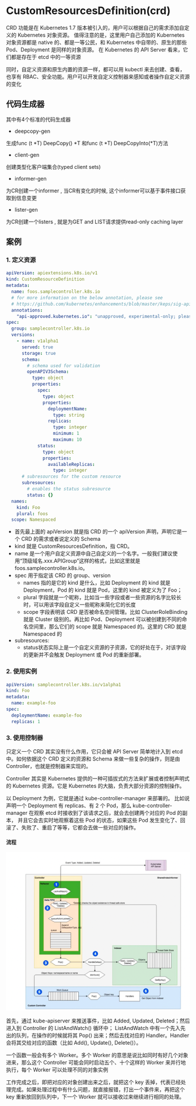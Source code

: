 # CustomResourcesDefinition(crd)

CRD 功能是在 Kubernetes 1.7 版本被引入的，用户可以根据自己的需求添加自定义的 Kubernetes 对象资源。
值得注意的是，这里用户自己添加的 Kubernetes 对象资源都是 native 的、都是一等公民，和 Kubernetes 中自带的、原生的那些 Pod、Deployment 是同样的对象资源。
在 Kubernetes 的 API Server 看来，它们都是存在于 etcd 中的一等资源

同时，自定义资源和原生内置的资源一样，都可以用 kubectl  来去创建、查看，也享有 RBAC、安全功能。用户可以开发自定义控制器来感知或者操作自定义资源的变化


## 代码生成器

其中有4个标准的代码生成器

- deepcopy-gen

生成func (t *T) DeepCopy() *T 和func (t *T) DeepCopyInto(*T)方法

- client-gen

创建类型化客户端集合(typed client sets)

- informer-gen

为CR创建一个informer , 当CR有变化的时候, 这个informer可以基于事件接口获取到信息变更

- lister-gen

为CR创建一个listers , 就是为GET and LIST请求提供read-only caching layer

## 案例
### 1. 定义资源
```yaml
apiVersion: apiextensions.k8s.io/v1
kind: CustomResourceDefinition
metadata:
  name: foos.samplecontroller.k8s.io
  # for more information on the below annotation, please see
  # https://github.com/kubernetes/enhancements/blob/master/keps/sig-api-machinery/2337-k8s.io-group-protection/README.md
  annotations:
    "api-approved.kubernetes.io": "unapproved, experimental-only; please get an approval from Kubernetes API reviewers if you're trying to develop a CRD in the *.k8s.io or *.kubernetes.io groups"
spec:
  group: samplecontroller.k8s.io
  versions:
    - name: v1alpha1
      served: true
      storage: true
      schema:
        # schema used for validation
        openAPIV3Schema:
          type: object
          properties:
            spec:
              type: object
              properties:
                deploymentName:
                  type: string
                replicas:
                  type: integer
                  minimum: 1
                  maximum: 10
            status:
              type: object
              properties:
                availableReplicas:
                  type: integer
      # subresources for the custom resource
      subresources:
        # enables the status subresource
        status: {}
  names:
    kind: Foo
    plural: foos
  scope: Namespaced
```
- 首先最上面的 apiVersion 就是指 CRD 的一个 apiVersion 声明，声明它是一个 CRD 的需求或者说定义的 Schema
- kind 就是 CustomResourcesDefinition，指 CRD。
- name 是一个用户自定义资源中自己自定义的一个名字。一般我们建议使用“顶级域名.xxx.APIGroup”这样的格式，比如这里就是 foos.samplecontroller.k8s.io。
- spec 用于指定该 CRD 的 group、version
    - names 指的是它的 kind 是什么，比如 Deployment 的 kind 就是 Deployment，Pod 的 kind 就是 Pod，这里的 kind 被定义为了 Foo；
    - plural 字段就是一个昵称，比如当一些字段或者一些资源的名字比较长时，可以用该字段自定义一些昵称来简化它的长度
    - scope 字段表明该 CRD 是否被命名空间管理。比如 ClusterRoleBinding 就是 Cluster 级别的。再比如 Pod、Deployment 可以被创建到不同的命名空间里，那么它们的 scope 就是 Namespaced 的。这里的 CRD 就是 Namespaced 的
- subresources: 
    - status状态实际上是一个自定义资源的子资源，它的好处在于，对该字段的更新并不会触发 Deployment 或 Pod 的重新部署。
  

### 2. 使用实例
```yaml
apiVersion: samplecontroller.k8s.io/v1alpha1
kind: Foo
metadata:
  name: example-foo
spec:
  deploymentName: example-foo
  replicas: 1

```


### 3. 使用控制器

只定义一个 CRD 其实没有什么作用，它只会被 API Server 简单地计入到 etcd 中。如何依据这个 CRD 定义的资源和 Schema 来做一些复杂的操作，则是由 Controller，也就是控制器来实现的。

Controller 其实是 Kubernetes 提供的一种可插拔式的方法来扩展或者控制声明式的 Kubernetes 资源。它是 Kubernetes 的大脑，负责大部分资源的控制操作。

以 Deployment 为例，它就是通过 kube-controller-manager 来部署的。
比如说声明一个 Deployment 有 replicas、有 2 个 Pod，那么 kube-controller-manager 在观察 etcd 时接收到了该请求之后，就会去创建两个对应的 Pod 的副本，
并且它会去实时地观察着这些 Pod 的状态，如果这些 Pod 发生变化了、回滚了、失败了、重启了等等，它都会去做一些对应的操作。

#### 流程
![](.crd_images/controller_process.png)

首先，通过 kube-apiserver 来推送事件，比如 Added, Updated, Deleted；然后进入到 Controller 的 ListAndWatch() 循环中；
ListAndWatch 中有一个先入先出的队列，在操作的时候就将其 Pop() 出来；然后去找对应的 Handler。Handler 会将其交给对应的函数（比如 Add(), Update(), Delete()）。

一个函数一般会有多个 Worker。多个 Worker 的意思是说比如同时有好几个对象进来，那么这个 Controller 可能会同时启动五个、十个这样的 Worker 来并行地执行，每个 Worker 可以处理不同的对象实例

工作完成之后，即把对应的对象创建出来之后，就把这个 key 丢掉，代表已经处理完成。如果处理过程中有什么问题，就直接报错，打出一个事件来，再把这个 key 重新放回到队列中，下一个 Worker 就可以接收过来继续进行相同的处理。

